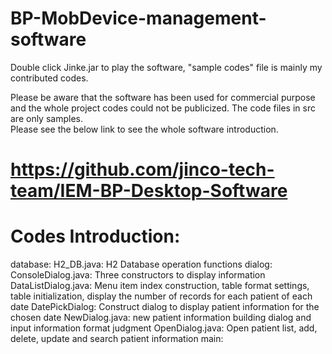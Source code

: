 # BP-MobDevice-management-software
Double click Jinke.jar to play the software, "sample codes" file is mainly my contributed codes.

Please be aware that the software has been used for commercial purpose and the whole project codes could not be publicized. The code files in src are only samples. \
Please see the below link to see the whole software introduction.
# https://github.com/jinco-tech-team/IEM-BP-Desktop-Software

# Codes Introduction:
database:
H2_DB.java: H2 Database operation functions
dialog:
ConsoleDialog.java: Three constructors to display information
DataListDialog.java: Menu item index construction, table format settings, table initialization, display the number of records for each patient of each date
DatePickDialog: Construct dialog to display patient information for the chosen date
NewDialog.java: new patient information building dialog and input information format judgment
OpenDialog.java: Open patient list, add, delete, update and search patient information
main:
